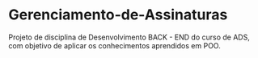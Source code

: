 # Gerenciamento-de-Assinaturas
Projeto de disciplina de Desenvolvimento BACK - END do curso de ADS, com objetivo de aplicar os conhecimentos aprendidos em POO.
